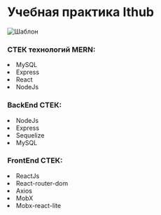 # Учебная практика Ithub

![Шаблон](https://user-images.githubusercontent.com/73714921/124766129-4d6f3700-df3f-11eb-9ba9-ffd51daf3c4a.png)

### СТЕК технологий MERN:
<li>MySQL</li>
<li>Express</li>
<li>React</li>
<li>NodeJs</li>

### BackEnd СТЕК:
<li>NodeJs</li>
<li>Express</li>
<li>Sequelize</li>
<li>MySQL</li>

### FrontEnd СТЕК:
<li>ReactJs</li>
<li>React-router-dom</li>
<li>Axios</li>
<li>MobX</li>
<li>Mobx-react-lite</li>
